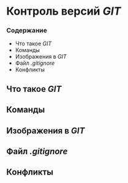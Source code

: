 # Контроль версий ***GIT***

### Содержание

* Что такое *GIT*
* Команды
* Изображения в *GIT* 
* Файл *.gitignore*
* Конфликты

## Что такое ***GIT***

## Команды

## Изображения в *GIT*

## Файл *.gitignore*

## Конфликты